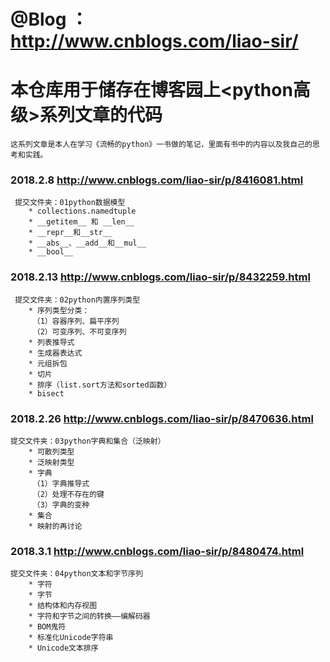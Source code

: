 # @Blog    ：http://www.cnblogs.com/liao-sir/

# 本仓库用于储存在博客园上<python高级>系列文章的代码

    这系列文章是本人在学习《流畅的python》一书做的笔记，里面有书中的内容以及我自己的思考和实践。

###  2018.2.8    http://www.cnblogs.com/liao-sir/p/8416081.html
     提交文件夹：01python数据模型
        * collections.namedtuple
        * __getitem__ 和 __len__
        * __repr__和__str__
        * __abs__、__add__和__mul__
        * __bool__

###  2018.2.13   http://www.cnblogs.com/liao-sir/p/8432259.html
     提交文件夹：02python内置序列类型
        * 序列类型分类：
         （1）容器序列、扁平序列
         （2）可变序列、不可变序列
        * 列表推导式
        * 生成器表达式
        * 元组拆包
        * 切片
        * 排序（list.sort方法和sorted函数）
        * bisect

###  2018.2.26   http://www.cnblogs.com/liao-sir/p/8470636.html
    提交文件夹：03python字典和集合（泛映射）
        * 可散列类型
        * 泛映射类型
        * 字典
         （1）字典推导式
         （2）处理不存在的键
         （3）字典的变种
        * 集合
        * 映射的再讨论

###  2018.3.1    http://www.cnblogs.com/liao-sir/p/8480474.html
    提交文件夹：04python文本和字节序列
        * 字符
        * 字节
        * 结构体和内存视图
        * 字符和字节之间的转换——编解码器
        * BOM鬼符
        * 标准化Unicode字符串
        * Unicode文本排序